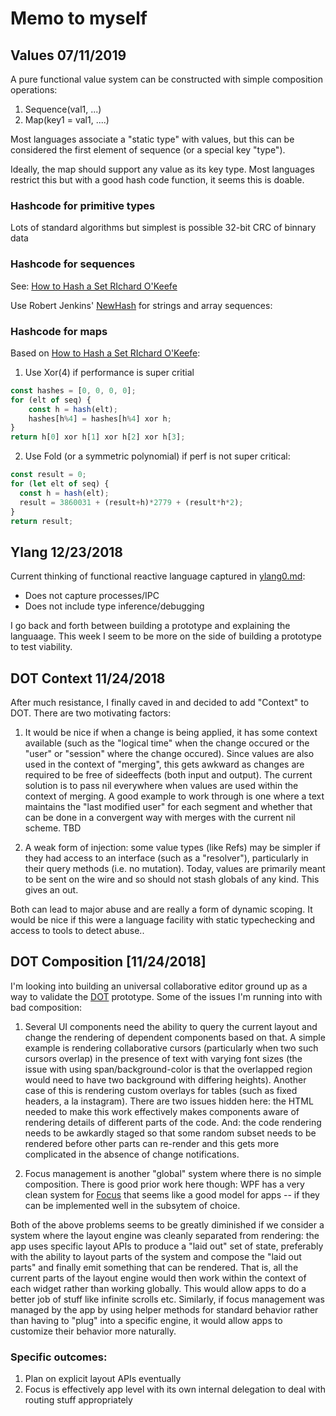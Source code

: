 # Memo to myself

## Values 07/11/2019

A pure functional value system can be constructed with simple composition operations:

1. Sequence(val1, ...)
2. Map(key1 = val1, ....)

Most languages associate a "static type"  with values, but this can be considered the first element of sequence (or a special key "type").

Ideally, the map should support any value as its key type.  Most languages restrict this but with a good hash code function, it seems this is doable.

### Hashcode for primitive types

Lots of standard algorithms but simplest is possible 32-bit CRC of binnary data

### Hashcode for sequences

See: [How to Hash a Set RIchard O'Keefe](https://www.preprints.org/manuscript/201710.0192/v1)

Use Robert Jenkins' [NewHash](http://burtleburtle.net/bob/hash/evahash.html) for strings and array sequences:

### Hashcode for maps

Based on [How to Hash a Set RIchard O'Keefe](https://www.preprints.org/manuscript/201710.0192/v1):

1. Use Xor(4) if performance is super critial

```js
const hashes = [0, 0, 0, 0];
for (elt of seq) {
    const h = hash(elt);
    hashes[h%4] = hashes[h%4] xor h;
}
return h[0] xor h[1] xor h[2] xor h[3];
```

2. Use Fold (or a symmetric polynomial) if perf is not super critical:

```js
const result = 0;
for (let elt of seq) {
  const h = hash(elt);
  result = 3860031 + (result+h)*2779 + (result*h*2);
}
return result;
```

## Ylang 12/23/2018

Current thinking of functional reactive language captured in
[ylang0.md](ylang0.md):
  - Does not capture processes/IPC
  - Does not include type inference/debugging

I go back and forth between building a prototype and explaining the
languaage. This week I seem to be more on the side of building a
prototype to test viability. 

## DOT Context 11/24/2018

After much resistance, I finally caved in and decided to add "Context"
to DOT. There are two motivating factors:

1. It would be nice if when a change is being applied, it has some
context available (such as the "logical time" when the change occured
or the "user" or "session" where the change occured). Since values are
also used in the context of "merging", this gets awkward as changes
are required to be free of sideeffects (both input and output). The
current solution is to pass nil everywhere when values are used within
the context of merging. A good example to work through is one where a
text maintains the "last modified user" for each segment and whether
that can be done in a convergent way with merges with the current nil
scheme. TBD

2. A weak form of injection: some value types (like Refs) may be
simpler if they had access to an interface (such as a "resolver"),
particularly in their query methods (i.e. no mutation). Today, values
are primarily meant to be sent on the wire and so should not stash
globals of any kind. This gives an out.

Both can lead to major abuse and are really a form of dynamic
scoping.  It would be nice if this were a language facility with
static typechecking and access to tools to detect abuse..

## DOT Composition [11/24/2018]

I'm looking into building an universal collaborative editor ground up
as a way to validate the [DOT](https://github.com/dotchain/dot)
prototype.  Some of the issues I'm running into with bad composition:

1. Several UI components need the ability to query the current layout
and change the rendering of dependent components based on that. A
simple example is rendering collaborative cursors (particularly when
two such cursors overlap) in the presence of text  with varying font
sizes (the issue with using span/background-color is that  the
overlapped region would need to have two background with differing
heights).  Another case of this is rendering custom overlays for
tables (such as fixed headers, a la instagram). There are two issues
hidden here: the HTML needed to make this work effectively makes
components  aware of rendering details of different parts of the
code. And: the code rendering needs to be awkardly staged so that some
random subset needs  to be rendered before other parts can re-render
and this gets more complicated in the  absence of change
notifications.

2. Focus management is another "global" system where there is no
simple composition. There is  good prior work here though: WPF has a
very clean system for
[Focus](https://docs.microsoft.com/en-us/dotnet/framework/wpf/advanced/focus-overview)
that seems like a good model for apps -- if they can be implemented
well in the subsytem of choice.

Both of the above problems seems to be greatly diminished if we
consider a system where the layout engine was cleanly separated from
rendering: the app uses specific layout APIs to produce a "laid out"
set of state, preferably with the ability to layout parts of the
system and compose the "laid out  parts" and finally emit something
that can be rendered. That is, all the current parts of the layout
engine would then work within the context of each widget rather than
working globally.  This would allow apps to do a better job of stuff
like infinite scrolls etc.  Similarly, if focus management was managed
by the app by using helper methods for standard behavior rather than
having to "plug" into a specific engine, it would allow apps to
customize their behavior more naturally.

### Specific outcomes:

1. Plan on explicit layout APIs eventually
2. Focus is effectively app level with its own internal delegation to
deal with routing stuff appropriately

